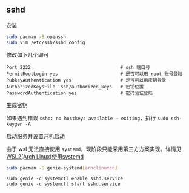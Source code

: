 ## sshd

安装

```bash
sudo pacman -S openssh
sudo vim /etc/ssh/sshd_config
```

修改如下几个即可

```text
Port 2222                                 # ssh 端口号
PermitRootLogin yes                       # 是否可以用 root 账号登陆
PubkeyAuthentication yes                  # 是否可以用密钥登录
AuthorizedKeysFile .ssh/authorized_keys   # 密钥位置
PasswordAuthentication yes                # 密码验证登陆
```

生成密钥

如果遇到错误 `sshd: no hostkeys available – exiting`，执行 `sudo ssh-keygen -A`

启动服务并设置开机启动

由于 wsl 无法直接使用 `systemd`，现阶段只能采用第三方方案实现。详情见 [WSL2(Arch Linux)使用systemd](https://www.oyohyee.com/post/note_wsl2_systemd)

```bash
sudo pacman -S genie-systemd[arhclinuxcn]
`````

```text
sudo genie -c systemctl enable sshd.service
sudo genie -c systemctl start sshd.service
```

